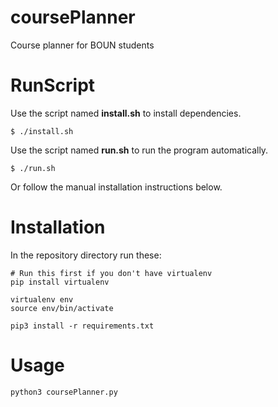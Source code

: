 # coursePlanner
Course planner for BOUN students

# RunScript
Use the script named **install.sh** to install dependencies.

`$ ./install.sh`

Use the script named **run.sh** to run the program 
automatically.

`$ ./run.sh`

Or follow the manual installation instructions below.

# Installation
In the repository directory run these:
```
# Run this first if you don't have virtualenv
pip install virtualenv

virtualenv env
source env/bin/activate

pip3 install -r requirements.txt
```

# Usage
```
python3 coursePlanner.py
```
